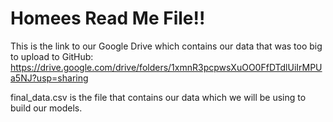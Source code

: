 # Homees Read Me File!! 

This is the link to our Google Drive which contains our data that was too big to upload to GitHub: https://drive.google.com/drive/folders/1xmnR3pcpwsXuOO0FfDTdlUiIrMPUa5NJ?usp=sharing

final_data.csv is the file that contains our data which we will be using to build our models. 
